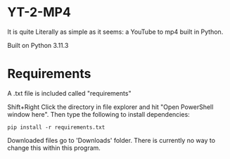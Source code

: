 # YT-2-MP4
It is quite Literally as simple as it seems: a YouTube to mp4 built in Python.

Built on Python 3.11.3

# Requirements #
A .txt file is included called "requirements"

Shift+Right Click the directory in file explorer and hit "Open PowerShell window here". Then type the following to install dependencies:

`pip install -r requirements.txt`

Downloaded files go to 'Downloads' folder. There is currently no way to change this within this program.

